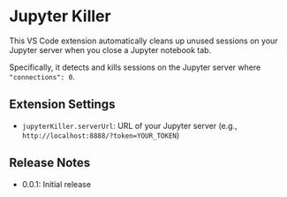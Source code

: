 # Jupyter Killer

This VS Code extension automatically cleans up unused sessions on your Jupyter server when you close a Jupyter notebook tab.

Specifically, it detects and kills sessions on the Jupyter server where `"connections": 0`.

## Extension Settings

- `jupyterKiller.serverUrl`: URL of your Jupyter server (e.g., `http://localhost:8888/?token=YOUR_TOKEN`)

## Release Notes

- 0.0.1: Initial release
